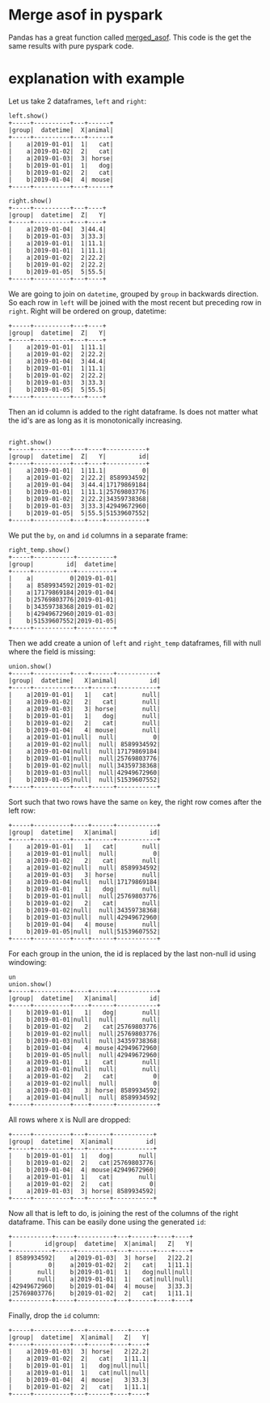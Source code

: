 # Merge asof in pyspark

Pandas has a great function called [merged_asof](https://pandas.pydata.org/pandas-docs/version/0.25.0/reference/api/pandas.merge_asof.html).
This code is the get the same results with pure pyspark code. 



# explanation with example

Let us take 2 dataframes, ```left``` and ```right```:

```
left.show()
+-----+----------+---+------+
|group|  datetime|  X|animal|
+-----+----------+---+------+
|    a|2019-01-01|  1|   cat|
|    a|2019-01-02|  2|   cat|
|    a|2019-01-03|  3| horse|
|    b|2019-01-01|  1|   dog|
|    b|2019-01-02|  2|   cat|
|    b|2019-01-04|  4| mouse|
+-----+----------+---+------+

right.show()
+-----+----------+---+----+
|group|  datetime|  Z|   Y|
+-----+----------+---+----+
|    a|2019-01-04|  3|44.4|
|    b|2019-01-03|  3|33.3|
|    a|2019-01-01|  1|11.1|
|    b|2019-01-01|  1|11.1|
|    a|2019-01-02|  2|22.2|
|    b|2019-01-02|  2|22.2|
|    b|2019-01-05|  5|55.5|
+-----+----------+---+----+

```

We are going to join on ```datetime```, grouped by ```group``` in backwards direction.
So each row in ```left``` will be joined with the most recent but preceding row in ```right```.
Right will be ordered on group, datetime:

```
+-----+----------+---+----+
|group|  datetime|  Z|   Y|
+-----+----------+---+----+
|    a|2019-01-01|  1|11.1|
|    a|2019-01-02|  2|22.2|
|    a|2019-01-04|  3|44.4|
|    b|2019-01-01|  1|11.1|
|    b|2019-01-02|  2|22.2|
|    b|2019-01-03|  3|33.3|
|    b|2019-01-05|  5|55.5|
+-----+----------+---+----+
```

Then an id column is added to the right dataframe. Is does not matter what the id's are as long as it is monotonically increasing.

```

right.show()
+-----+----------+---+----+-----------+
|group|  datetime|  Z|   Y|         id|
+-----+----------+---+----+-----------+
|    a|2019-01-01|  1|11.1|          0|
|    a|2019-01-02|  2|22.2| 8589934592|
|    a|2019-01-04|  3|44.4|17179869184|
|    b|2019-01-01|  1|11.1|25769803776|
|    b|2019-01-02|  2|22.2|34359738368|
|    b|2019-01-03|  3|33.3|42949672960|
|    b|2019-01-05|  5|55.5|51539607552|
+-----+----------+---+----+-----------+
```

We put the ```by```, ```on``` and ```id``` columns in a separate frame:

```
right_temp.show()
+-----+-----------+----------+
|group|         id|  datetime|
+-----+-----------+----------+
|    a|          0|2019-01-01|
|    a| 8589934592|2019-01-02|
|    a|17179869184|2019-01-04|
|    b|25769803776|2019-01-01|
|    b|34359738368|2019-01-02|
|    b|42949672960|2019-01-03|
|    b|51539607552|2019-01-05|
+-----+-----------+----------+
```

Then we add create a union of ```left``` and ```right_temp``` dataframes, fill with null where the field is missing:


```
union.show()
+-----+----------+----+------+-----------+
|group|  datetime|   X|animal|         id|
+-----+----------+----+------+-----------+
|    a|2019-01-01|   1|   cat|       null|
|    a|2019-01-02|   2|   cat|       null|
|    a|2019-01-03|   3| horse|       null|
|    b|2019-01-01|   1|   dog|       null|
|    b|2019-01-02|   2|   cat|       null|
|    b|2019-01-04|   4| mouse|       null|
|    a|2019-01-01|null|  null|          0|
|    a|2019-01-02|null|  null| 8589934592|
|    a|2019-01-04|null|  null|17179869184|
|    b|2019-01-01|null|  null|25769803776|
|    b|2019-01-02|null|  null|34359738368|
|    b|2019-01-03|null|  null|42949672960|
|    b|2019-01-05|null|  null|51539607552|
+-----+----------+----+------+-----------+
```

Sort such that two rows have the same ```on``` key, the right row comes after the left row:
```
+-----+----------+----+------+-----------+
|group|  datetime|   X|animal|         id|
+-----+----------+----+------+-----------+
|    a|2019-01-01|   1|   cat|       null|
|    a|2019-01-01|null|  null|          0|
|    a|2019-01-02|   2|   cat|       null|
|    a|2019-01-02|null|  null| 8589934592|
|    a|2019-01-03|   3| horse|       null|
|    a|2019-01-04|null|  null|17179869184|
|    b|2019-01-01|   1|   dog|       null|
|    b|2019-01-01|null|  null|25769803776|
|    b|2019-01-02|   2|   cat|       null|
|    b|2019-01-02|null|  null|34359738368|
|    b|2019-01-03|null|  null|42949672960|
|    b|2019-01-04|   4| mouse|       null|
|    b|2019-01-05|null|  null|51539607552|
+-----+----------+----+------+-----------+

```

For each group in the union, the id is replaced by the last non-null id using windowing:

```
un
union.show()
+-----+----------+----+------+-----------+
|group|  datetime|   X|animal|         id|
+-----+----------+----+------+-----------+
|    b|2019-01-01|   1|   dog|       null|
|    b|2019-01-01|null|  null|       null|
|    b|2019-01-02|   2|   cat|25769803776|
|    b|2019-01-02|null|  null|25769803776|
|    b|2019-01-03|null|  null|34359738368|
|    b|2019-01-04|   4| mouse|42949672960|
|    b|2019-01-05|null|  null|42949672960|
|    a|2019-01-01|   1|   cat|       null|
|    a|2019-01-01|null|  null|       null|
|    a|2019-01-02|   2|   cat|          0|
|    a|2019-01-02|null|  null|          0|
|    a|2019-01-03|   3| horse| 8589934592|
|    a|2019-01-04|null|  null| 8589934592|
+-----+----------+----+------+-----------+
```

All rows where ```X``` is Null are dropped:
```
+-----+----------+---+------+-----------+
|group|  datetime|  X|animal|         id|
+-----+----------+---+------+-----------+
|    b|2019-01-01|  1|   dog|       null|
|    b|2019-01-02|  2|   cat|25769803776|
|    b|2019-01-04|  4| mouse|42949672960|
|    a|2019-01-01|  1|   cat|       null|
|    a|2019-01-02|  2|   cat|          0|
|    a|2019-01-03|  3| horse| 8589934592|
+-----+----------+---+------+-----------+
```
Now all that is left to do, is joining the rest of the columns of the right dataframe. This can be easily done using the generated ```id```: 

```
+-----------+-----+----------+---+------+----+----+
|         id|group|  datetime|  X|animal|   Z|   Y|
+-----------+-----+----------+---+------+----+----+
| 8589934592|    a|2019-01-03|  3| horse|   2|22.2|
|          0|    a|2019-01-02|  2|   cat|   1|11.1|
|       null|    b|2019-01-01|  1|   dog|null|null|
|       null|    a|2019-01-01|  1|   cat|null|null|
|42949672960|    b|2019-01-04|  4| mouse|   3|33.3|
|25769803776|    b|2019-01-02|  2|   cat|   1|11.1|
+-----------+-----+----------+---+------+----+----+
```

Finally, drop the ```id``` column:

```
+-----+----------+---+------+----+----+
|group|  datetime|  X|animal|   Z|   Y|
+-----+----------+---+------+----+----+
|    a|2019-01-03|  3| horse|   2|22.2|
|    a|2019-01-02|  2|   cat|   1|11.1|
|    b|2019-01-01|  1|   dog|null|null|
|    a|2019-01-01|  1|   cat|null|null|
|    b|2019-01-04|  4| mouse|   3|33.3|
|    b|2019-01-02|  2|   cat|   1|11.1|
+-----+----------+---+------+----+----+
```